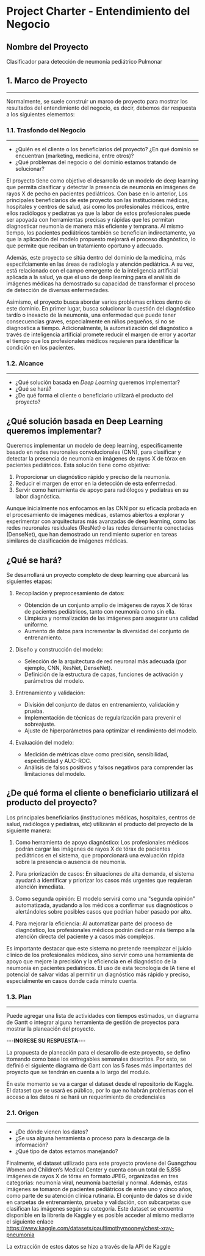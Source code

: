 # Project Charter - Entendimiento del Negocio

## Nombre del Proyecto

Clasificador para detección de neumonía pediátrico Pulmonar

## **1. Marco de Proyecto**
---

Normalmente, se suele construir un marco de proyecto para mostrar los resultados del entendimiento del negocio, es decir, debemos dar respuesta a los siguientes elementos:

### **1.1. Trasfondo del Negocio**
---

- ¿Quién es el cliente o los beneficiarios del proyecto? ¿En qué dominio se encuentran (marketing, medicina, entre otros)?
- ¿Qué problemas del negocio o del dominio estamos tratando de solucionar?

El proyecto tiene como objetivo el desarrollo de un modelo de deep learning que permita clasificar y detectar la presencia de neumonía en imágenes de rayos X de pecho en pacientes pediátricos. Con base en lo anterior, Los principales beneficiarios de este proyecto son las instituciones médicas, hospitales y centros de salud, así como los profesionales médicos, entre ellos radiólogos y pediatras ya que la labor de estos profesionales puede ser apoyada con herramientas precisas y rápidas que les permitan diagnosticar neumonía de manera más eficiente y temprana. Al mismo tiempo, los pacientes pediátricos también se benefician indirectamente, ya que la aplicación del modelo propuesto mejorará el proceso diagnóstico, lo que permite que reciban un tratamiento oportuno y adecuado.

Además, este proyecto se sitúa dentro del dominio de la medicina, más específciamente en las áreas de radiología y atención pediátrica. A su vez, está relacionado con el campo emergente de la inteligencia artificial aplicada a la salud, ya que el uso de deep learning para el análisis de imágenes médicas ha demostrado su capacidad de transformar el proceso de detección de diversas enfermedades.

Asimismo, el proyecto busca abordar varios problemas críticos dentro de este dominio. En primer lugar, busca solucionar la cuestión del diagnóstico tardío o inexacto de la neumonía, una enfermedad que puede tener consecuencias graves, especialmente en niños pequeños, si no se diagnostica a tiempo. Adicionalmente, la automatización del diagnóstico a través de inteligencia artificial promete reducir el margen de error y acortar el tiempo que los profesionales médicos requieren para identificar la condición en los pacientes.

### **1.2. Alcance**
---

- ¿Qué  solución basada en _Deep Learning_ queremos implementar?
- ¿Qué  se hará?
- ¿De qué forma el cliente o beneficiario utilizará el producto del proyecto?

## ¿Qué solución basada en Deep Learning queremos implementar?

Queremos implementar un modelo de deep learning, específicamente basado en redes neuronales convolucionales (CNN), para clasificar y detectar la presencia de neumonía en imágenes de rayos X de tórax en pacientes pediátricos. Esta solución tiene como objetivo:

1. Proporcionar un diagnóstico rápido y preciso de la neumonía.
2. Reducir el margen de error en la detección de esta enfermedad.
3. Servir como herramienta de apoyo para radiólogos y pediatras en su labor diagnóstica.

Aunque inicialmente nos enfocamos en las CNN por su eficacia probada en el procesamiento de imágenes médicas, estamos abiertos a explorar y experimentar con arquitecturas más avanzadas de deep learning, como las redes neuronales residuales (ResNet) o las redes densamente conectadas (DenseNet), que han demostrado un rendimiento superior en tareas similares de clasificación de imágenes médicas.

## ¿Qué se hará?

Se desarrollará un proyecto completo de deep learning que abarcará las siguientes etapas:

1. Recopilación y preprocesamiento de datos:
   - Obtención de un conjunto amplio de imágenes de rayos X de tórax de pacientes pediátricos, tanto con neumonía como sin ella.
   - Limpieza y normalización de las imágenes para asegurar una calidad uniforme.
   - Aumento de datos para incrementar la diversidad del conjunto de entrenamiento.

2. Diseño y construcción del modelo:
   - Selección de la arquitectura de red neuronal más adecuada (por ejemplo, CNN, ResNet, DenseNet).
   - Definición de la estructura de capas, funciones de activación y parámetros del modelo.

3. Entrenamiento y validación:
   - División del conjunto de datos en entrenamiento, validación y prueba.
   - Implementación de técnicas de regularización para prevenir el sobreajuste.
   - Ajuste de hiperparámetros para optimizar el rendimiento del modelo.

4. Evaluación del modelo:
   - Medición de métricas clave como precisión, sensibilidad, especificidad y AUC-ROC.
   - Análisis de falsos positivos y falsos negativos para comprender las limitaciones del modelo.


## ¿De qué forma el cliente o beneficiario utilizará el producto del proyecto?

Los principales beneficiarios (instituciones médicas, hospitales, centros de salud, radiólogos y pediatras, etc) utilizarán el producto del proyecto de la siguiente manera:

1. Como herramienta de apoyo diagnóstico: Los profesionales médicos podrán cargar las imágenes de rayos X de tórax de pacientes pediátricos en el sistema, que proporcionará una evaluación rápida sobre la presencia o ausencia de neumonía.

2. Para priorización de casos: En situaciones de alta demanda, el sistema ayudará a identificar y priorizar los casos más urgentes que requieran atención inmediata.

3. Como segunda opinión: El modelo servirá como una "segunda opinión" automatizada, ayudando a los médicos a confirmar sus diagnósticos o alertándoles sobre posibles casos que podrían haber pasado por alto.

4. Para mejorar la eficiencia: Al automatizar parte del proceso de diagnóstico, los profesionales médicos podrán dedicar más tiempo a la atención directa del paciente y a casos más complejos.


Es importante destacar que este sistema no pretende reemplazar el juicio clínico de los profesionales médicos, sino servir como una herramienta de apoyo que mejore la precisión y la eficiencia en el diagnóstico de la neumonía en pacientes pediátricos. El uso de esta tecnología de IA tiene el potencial de salvar vidas al permitir un diagnóstico más rápido y preciso, especialmente en casos donde cada minuto cuenta.

### **1.3. Plan**
---

Puede agregar una lista de actividades con tiempos estimados, un diagrama de Gantt o integrar alguna herramienta de gestión de proyectos para mostrar la planeación del proyecto.

---**INGRESE SU RESPUESTA**---

La propuesta de planeación para el desarollo de este proyecto, se defino ttomando como base los entregables semanales descritos. Por esto, se definió el siguiente diagrama de Gant con las 5 fases más importantes del proyecto que se tendrán en cuenta a lo largo del modulo.



En este momento se va a cargar el dataset desde el repositorio de Kaggle. El dataset que se usará es público, por lo que no habrán problemas con el acceso a los datos ni se hará un requerimiento de credenciales

### **2.1. Origen**
---

- ¿De dónde vienen los datos?
- ¿Se usa alguna herramienta o proceso para la descarga de la información?
- ¿Qué tipo de datos estamos manejando?

Finalmente, el dataset utilizado para este proyecto proviene del Guangzhou Women and Children’s Medical Center y cuenta con un total de 5,856 imágenes de rayos X de tórax en formato JPEG, organizadas en tres categorías: neumonía viral, neumonía bacterial y normal. Además, estas imágenes se tomaron de pacientes pediátricos de entre uno y cinco años, como parte de su atención clínica rutinaria. El conjunto de datos se divide en carpetas de entrenamiento, prueba y validación, con subcarpetas que clasifican las imágenes según su categoría. Este dataset se encuentra disponible en la librería de Kaggle y es posible acceder al mismo mediante el siguiente enlace https://www.kaggle.com/datasets/paultimothymooney/chest-xray-pneumonia

La extracción de estos datos se hizo a través de la API de Kaggle